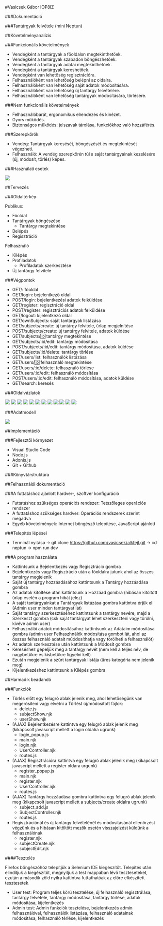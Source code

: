 #Vasicsek Gábor IOP8IZ

###Dokumentáció

###Tantárgyak felvétele (mini Neptun)

##Követelményanalízis

###Funkcionális követelmények

- Vendégként a tantárgyak a főoldalon megtekinthetőek.
- Vendégként a tantárgyak szabadon böngészhetőek.
- Vendégként a tantárgyak adatai megtekinthetőek.
- Vendégként a tantárgyak kereshetőek.
- Vendégként van lehetőség regisztrációra.
- Felhasználóként van lehetőség belépni az oldalra.
- Felhasználóként van lehetőség saját adatok módosítására.
- Felhasználóként van lehetőség új tantárgy felvételére.
- Felhasználóként van lehetőség tantárgyak módosítására, törlésére.

###Nem funkcionális követelmények

- Felhasználóbarát, ergonomikus elrendezés és kinézet.
- Gyors működés.
- Biztonságos működés: jelszavak tárolása, funkciókhoz való hozzáférés.

###Szerepkörök

- Vendég: Tantárgyak keresését, böngészését és megtekintését végezheti.
- Felhasználó: A vendég szerepkörén túl a saját tantárgyainak kezelésére (új, módosít, törlés) képes.

###Használati esetek

![](docs/images/alkfejlusecasediagramm.png)

##Tervezés

###Oldaltérkép

Publikus:

- Főoldal
- Tantárgyak böngészése
    + Tantárgy megtekintése
- Belépés
- Regisztráció

Felhasználó

- Kilépés
- Profiladatok
    + Profiladatok szerkesztése
- Új tantárgy felvitele

###Végpontok

- GET/: főoldal
- GET/login: bejelentkező oldal
- POST/login: bejelentkezési adatok felküldése
- GET/register: regisztráció oldal
- POST/register: regisztrációs adatok felküldése
- GET/logout: kijelentkező oldal
- GET/ownSubjects: saját tantárgyak listázása
- GET/subjects/create: új tantárgy felvitele, űrlap megjelnítése
- POST/subjects/create: új tantárgy felvitele, adatok küldése
- GET/subjects/:id: tantárgy megtekintése
- GET/subjects/:id/edit: tantárgy módosítása
- POST/subjects/:id/edit: tantárgy módosítása, adatok küldése
- GET/subjects/:id/delete: tantárgy törlése
- GET/users/list: felhasználók listázása
- GET/users/:id: felhasználó megtekintése
- GET/users/:id/delete: felhasználó törlése
- GET/users/:id/edit: felhasználó módosítása
- POST/users/:id/edit: felhasználó módosítása, adatok küldése
- GET/search: keresés

###Oldalvázlatok

![](docs/images/fooldal.PNG)
![](docs/images/bejelentkezes.PNG)
![](docs/images/regisztracio.PNG)
![](docs/images/fooldal2.PNG)
![](docs/images/felvesz.PNG)
![](docs/images/megtekint.PNG)
![](docs/images/szerkeszt.PNG)
![](docs/images/fooldal3.PNG)
![](docs/images/felhasznalok.PNG)
![](docs/images/felhasznalomegtekint.PNG)
![](docs/images/felhasznaloszerkeszt.PNG)
![](docs/images/keres.PNG)

###Adatmodell

![](docs/images/alkfejlmodell.png)

##Implementáció

###Fejlesztői környezet

- Visual Studio Code
- Node.js
- Adonis.js
- Git + Github

###Könyvtárstruktúra

##Felhasználói dokumentáció

###A futtatáshoz ajánlott hardver-, szoftver konfiguráció

- Futtatáshoz szükséges operációs rendszer: Tetszőleges operációs rendszer
- A futtatáshoz szükséges hardver: Operációs rendszerek szerint megadva
- Egyéb követelmények: Internet böngésző telepítése, JavaScript ajánlott

###Telepítés lépései

- Terminál nyitása -> git clone https://github.com/vasicsek/alkfejl.git -> cd neptun -> npm run dev

###A program használata

- Kattintsunk a Bejelentkezés vagy Regisztráció gombra
- Bejelentkezés vagy Regisztráció után a főoldalra jutunk ahol az összes tantárgy megjelenik
- Saját új tantárgy hozzáadásához kattintsunk a Tantárgy hozzáadása gombra
- Az adatok kitöltése után kattintsunk a Hozzáad gombra (hibásan kitöltött űrlap esetén a program hibát jelez)
- A saját tantárgyainkat a Tantárgyak listázása gombra kattintva érjük el (Admin user minden tantárgyat lát)
- Saját tantárgy szerkesztéséhez kattintsunk a tantárgy nevére, majd a Szerkeszt gombra (csk saját tantárgyat lehet szerkeszteni vagy törölni, kivéve admin user)
- Felhasználói adatok módosításához kattintsunk az Adataim módosítása gombra (admin user Felhaszhnálók módosítása gombot lát, ahol az összes felhasználó adatait múódosíthatja vagy törölheti a felhasználót)
- Az adatok szerkesztése után kattintsunk a Módosít gombra
- Kereséshez gépeljük meg a tantárgy nevét (nem kell a teljes név, de nagybetűkre és kisbetűkre figyelni kell)
- Ezután megjelenik a szűrt tantárgyak listája (üres kategória nem jelenik meg)
- Kijelentkezéshez kattintsunk a Kilépés gombra

##Harmadik beadandó

###Funkciók

- Törlés előtt egy felugró ablak jelenik meg, ahol lehetőségünk van megerősíteni vagy elvetni a Törlést új/módosított fájlok:
    - delete.js
    - subjectShow.njk
    - userShow.njk
- (AJAX) Bejelentkezésre kattintva egy felugró ablak jelenik meg (kikapcsolt javascript mellett a login oldalra ugrunk)
    - login_popup.js
    - main.njk
    - login.njk
    - UserController.njk
    - routes.js
- (AJAX) Regisztrációra kattintva egy felugró ablak jelenik meg (kikapcsolt javascript mellett a register oldara urgunk)
    - register_popup.js
    - main.njk
    - register.njk
    - UserController.njk
    - routes.js
- (AJAX) Tantárgy hozzáadása gombra kattintva egy felugró ablak jelenik meg (kikapcsolt javascript mellett a subjects/create oldalra ugrunk)
    - subject_add.js
    - SubjectController.njk
    - routes.js
- Regisztrációnál és új tantárgy felvételénél és módosításánál ellenőrzést végzünk és a hibásan kitöltött mezők esetén visszajelzést küldünk a felhasználónak
    - register.njk
    - subjectCreate.njk
    - subjectEdit.njk

####Tesztelés

Firefox böngészőhöz telepítjük a Selenium IDE kiegészítőt. Telepítés után elindítjuk a kiegészítőt, megnyitjuk a test mappában lévő teszteseteket, ezután a második zöld nyilra kattintva futtathatóak az előre elkészített tesztesetek.

- User test: Program teljes körü tesztelése, új felhasználó regisztrálása, tantárgy felvétele, tantárgy módosítása, tantárgy törlése, adatok módosítása, kijelentkezés
- Admin test: Admin funkciók tesztelése, bejelentkezés admin felhasználóval, felhasználók listázása, felhasználó adatainak módosítása, felhasználó térlése, kijelentkezés
